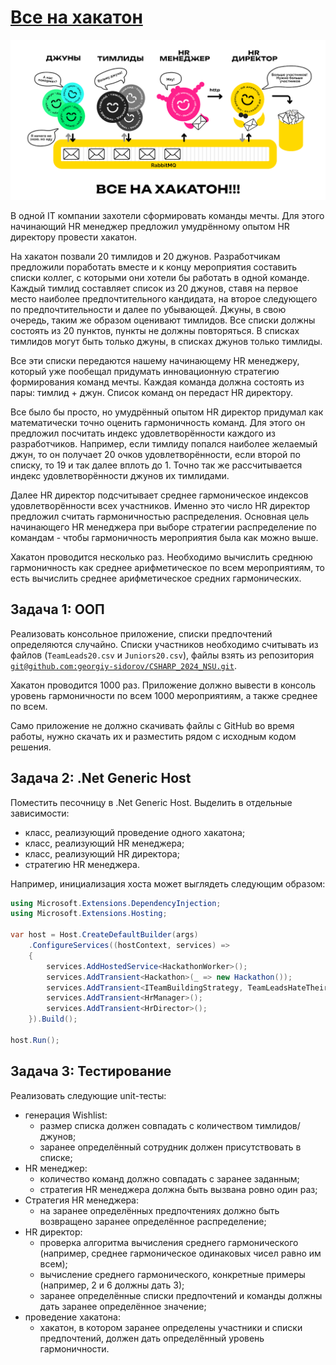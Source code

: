 # [Все на хакатон](https://sites.google.com/view/fitnsudotnet)

![Все на хакатон](assets/HackathonProblem.png "Все на хакатон")

В одной IT компании захотели сформировать команды мечты. Для этого начинающий HR менеджер предложил умудрённому опытом
HR директору провести хакатон.

На хакатон позвали 20 тимлидов и 20 джунов. Разработчикам предложили поработать вместе и к концу мероприятия составить
списки коллег, с которыми они хотели бы работать в одной команде. Каждый тимлид составляет список из 20 джунов, ставя на
первое место наиболее предпочтительного кандидата, на второе следующего по предпочтительности и далее по убывающей.
Джуны, в свою очередь, таким же образом оценивают тимлидов. Все списки должны состоять из 20 пунктов, пункты не должны
повторяться. В списках тимлидов могут быть только джуны, в списках джунов только тимлиды.

Все эти списки передаются нашему начинающему HR менеджеру, который уже пообещал придумать инновационную стратегию
формирования команд мечты. Каждая команда должна состоять из пары: тимлид + джун. Список команд он передаст HR
директору.

Все было бы просто, но умудрённый опытом HR директор придумал как математически точно оценить гармоничность команд. Для
этого он предложил посчитать индекс удовлетворённости каждого из разработчиков. Например, если тимлиду попался наиболее
желаемый джун, то он получает 20 очков удовлетворённости, если второй по списку, то 19 и так далее вплоть до 1. Точно
так же рассчитывается индекс удовлетворённости джунов их тимлидами.

Далее HR директор подсчитывает среднее гармоническое индексов удовлетворённости всех участников. Именно это число HR
директор предложил считать гармоничностью распределения. Основная цель начинающего HR менеджера при выборе стратегии
распределение по командам - чтобы гармоничность мероприятия была как можно выше.

Хакатон проводится несколько раз. Необходимо вычислить среднюю гармоничность как среднее арифметическое по всем
мероприятиям, то есть вычислить среднее арифметическое средних гармонических.

## Задача 1: ООП

Реализовать консольное приложение, списки предпочтений определяются случайно. Списки участников необходимо считывать из
файлов (`TeamLeads20.csv` и `Juniors20.csv`), файлы взять из репозитория [
`git@github.com:georgiy-sidorov/CSHARP_2024_NSU.git`](https://github.com/georgiy-sidorov/CSHARP_2024_NSU).

Хакатон проводится 1000 раз. Приложение должно вывести в консоль уровень гармоничности по всем 1000 мероприятиям, а
также среднее по всем.

Само приложение не должно скачивать файлы с GitHub во время работы, нужно скачать их и разместить рядом с исходным кодом
решения.

## Задача 2: .Net Generic Host

Поместить песочницу в .Net Generic Host. Выделить в отдельные зависимости:

* класс, реализующий проведение одного хакатона;
* класс, реализующий HR менеджера;
* класс, реализующий HR директора;
* стратегию HR менеджера.

Например, инициализация хоста может выглядеть следующим образом:

```csharp
using Microsoft.Extensions.DependencyInjection; 
using Microsoft.Extensions.Hosting; 

var host = Host.CreateDefaultBuilder(args) 
    .ConfigureServices((hostContext, services) => 
    { 
        services.AddHostedService<HackathonWorker>(); 
        services.AddTransient<Hackathon>(_ => new Hackathon()); 
        services.AddTransient<ITeamBuildingStrategy, TeamLeadsHateTheirJuniorsTeamBuildingStrategy>(); 
        services.AddTransient<HrManager>();
        services.AddTransient<HrDirector>(); 
  	}).Build(); 

host.Run(); 
```

## Задача 3: Тестирование

Реализовать следующие unit-тесты:

* генерация Wishlist:
    * размер списка должен совпадать с количеством тимлидов/джунов;
    * заранее определённый сотрудник должен присутствовать в списке;
* HR менеджер:
    * количество команд должно совпадать с заранее заданным;
    * стратегия HR менеджера должна быть вызвана ровно один раз;
* Стратегия HR менеджерa:
    * на заранее определённых предпочтениях должно быть возвращено заранее определённое распределение;
* HR директор:
    * проверка алгоритма вычисления среднего гармонического (например, среднее гармоническое одинаковых чисел равно им
      всем);
    * вычисление среднего гармонического, конкретные примеры (например, 2 и 6 должны дать 3);
    * заранее определённые списки предпочтений и команды должны дать заранее определённое значение;
* проведение хакатона:
    * хакатон, в котором заранее определены участники и списки предпочтений, должен дать определённый уровень
      гармоничности.
